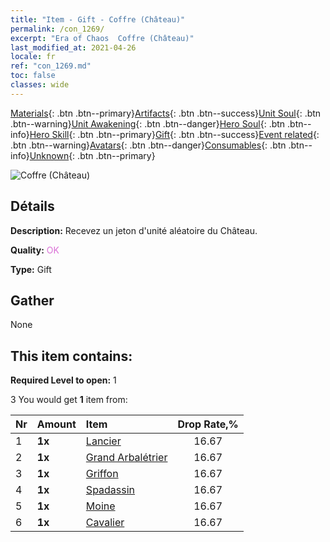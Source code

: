 ```yaml
---
title: "Item - Gift - Coffre (Château)"
permalink: /con_1269/
excerpt: "Era of Chaos  Coffre (Château)"
last_modified_at: 2021-04-26
locale: fr
ref: "con_1269.md"
toc: false
classes: wide
---
```

 [Materials](/ItemsFR/){: .btn .btn--primary}[Artifacts](/ItemsFR/Artifacts/){: .btn .btn--success}[Unit Soul](/ItemsFR/UnitSoul/){: .btn .btn--warning}[Unit Awakening](/ItemsFR/UnitAwakening/){: .btn .btn--danger}[Hero Soul](/ItemsFR/HeroSoul/){: .btn .btn--info}[Hero Skill](/ItemsFR/HeroSkill/){: .btn .btn--primary}[Gift](/ItemsFR/Gift/){: .btn .btn--success}[Event related](/ItemsFR/Events/){: .btn .btn--warning}[Avatars](/ItemsFR/Avatars/){: .btn .btn--danger}[Consumables](/ItemsFR/Consumables/){: .btn .btn--info}[Unknown](/ItemsFR/Unknown/){: .btn .btn--primary}

 ![Coffre (Château)](/images/t/i_904001.png)

## Détails
 **Description:** Recevez un jeton d'unité aléatoire du Château.

 **Quality:** <span style="color: #DA70D6">OK</span>

 **Type:** Gift

## Gather

  None

## This item contains:

 **Required Level to open:** 1

 3 You would get **1** item  from:

  | Nr | Amount |     Item    | Drop Rate,% |
  |:---|:-------|:------------|:---------:|
  | 1 |  **1x** | [Lancier](/ItemsFR/unt_190/) | 16.67 | 
  | 2 |  **1x** | [Grand Arbalétrier](/ItemsFR/unt_191/) | 16.67 | 
  | 3 |  **1x** | [Griffon](/ItemsFR/unt_192/) | 16.67 | 
  | 4 |  **1x** | [Spadassin](/ItemsFR/unt_193/) | 16.67 | 
  | 5 |  **1x** | [Moine](/ItemsFR/unt_194/) | 16.67 | 
  | 6 |  **1x** | [Cavalier ](/ItemsFR/unt_195/) | 16.67 | 
